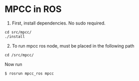 # MPCC in ROS

1. First, install dependencies. No sudo required.
```
cd src/mpcc/
./install
```
2. To run mpcc ros node, must be placed in the following path
```
cd /src/mpcc/
```
Now run

    $ rosrun mpcc_ros mpcc
